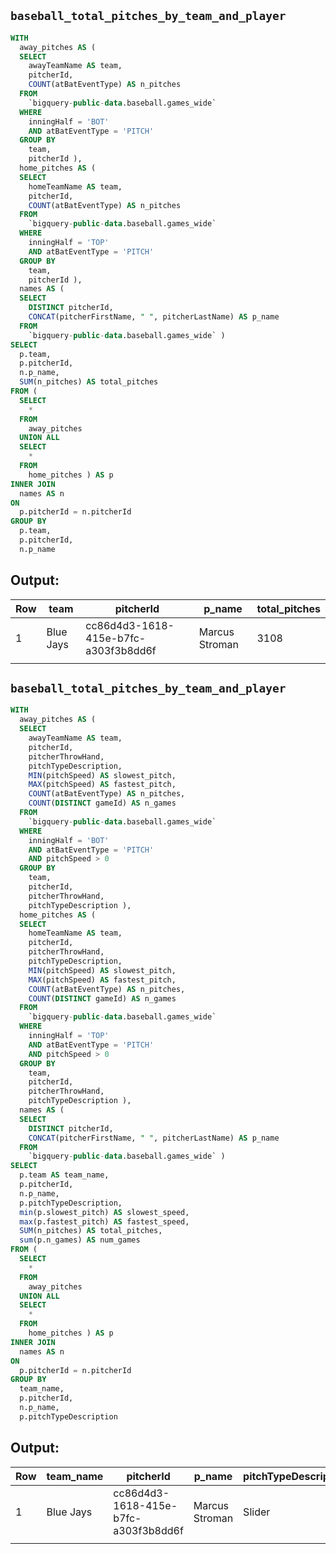 `baseball_total_pitches_by_team_and_player`
---
```sql
WITH
  away_pitches AS (
  SELECT
    awayTeamName AS team,
    pitcherId,
    COUNT(atBatEventType) AS n_pitches
  FROM
    `bigquery-public-data.baseball.games_wide`
  WHERE
    inningHalf = 'BOT'
    AND atBatEventType = 'PITCH'
  GROUP BY
    team,
    pitcherId ),
  home_pitches AS (
  SELECT
    homeTeamName AS team,
    pitcherId,
    COUNT(atBatEventType) AS n_pitches
  FROM
    `bigquery-public-data.baseball.games_wide`
  WHERE
    inningHalf = 'TOP'
    AND atBatEventType = 'PITCH'
  GROUP BY
    team,
    pitcherId ),
  names AS (
  SELECT
    DISTINCT pitcherId,
    CONCAT(pitcherFirstName, " ", pitcherLastName) AS p_name
  FROM
    `bigquery-public-data.baseball.games_wide` )
SELECT
  p.team,
  p.pitcherId,
  n.p_name,
  SUM(n_pitches) AS total_pitches
FROM (
  SELECT
    *
  FROM
    away_pitches
  UNION ALL
  SELECT
    *
  FROM
    home_pitches ) AS p
INNER JOIN
  names AS n
ON
  p.pitcherId = n.pitcherId
GROUP BY
  p.team,
  p.pitcherId,
  n.p_name
  ```
## Output:
| Row |  team     |  pitcherId                           |  p_name        |  total_pitches |
|-----|-----------|--------------------------------------|----------------|----------------|
|   1 | Blue Jays | cc86d4d3-1618-415e-b7fc-a303f3b8dd6f | Marcus Stroman |           3108 |
|     |           |                                      |                |                |

`baseball_total_pitches_by_team_and_player`
---
```sql
WITH
  away_pitches AS (
  SELECT
    awayTeamName AS team,
    pitcherId,
    pitcherThrowHand,
    pitchTypeDescription,
    MIN(pitchSpeed) AS slowest_pitch,
    MAX(pitchSpeed) AS fastest_pitch,
    COUNT(atBatEventType) AS n_pitches,
    COUNT(DISTINCT gameId) AS n_games
  FROM
    `bigquery-public-data.baseball.games_wide`
  WHERE
    inningHalf = 'BOT'
    AND atBatEventType = 'PITCH'
    AND pitchSpeed > 0
  GROUP BY
    team,
    pitcherId,
    pitcherThrowHand,
    pitchTypeDescription ),
  home_pitches AS (
  SELECT
    homeTeamName AS team,
    pitcherId,
    pitcherThrowHand,
    pitchTypeDescription,
    MIN(pitchSpeed) AS slowest_pitch,
    MAX(pitchSpeed) AS fastest_pitch,
    COUNT(atBatEventType) AS n_pitches,
    COUNT(DISTINCT gameId) AS n_games
  FROM
    `bigquery-public-data.baseball.games_wide`
  WHERE
    inningHalf = 'TOP'
    AND atBatEventType = 'PITCH'
    AND pitchSpeed > 0
  GROUP BY
    team,
    pitcherId,
    pitcherThrowHand,
    pitchTypeDescription ),
  names AS (
  SELECT
    DISTINCT pitcherId,
    CONCAT(pitcherFirstName, " ", pitcherLastName) AS p_name
  FROM
    `bigquery-public-data.baseball.games_wide` )
SELECT
  p.team AS team_name,
  p.pitcherId,
  n.p_name,
  p.pitchTypeDescription,
  min(p.slowest_pitch) AS slowest_speed,
  max(p.fastest_pitch) AS fastest_speed,
  SUM(n_pitches) AS total_pitches,
  sum(p.n_games) AS num_games
FROM (
  SELECT
    *
  FROM
    away_pitches
  UNION ALL
  SELECT
    *
  FROM
    home_pitches ) AS p
INNER JOIN
  names AS n
ON
  p.pitcherId = n.pitcherId
GROUP BY
  team_name,
  p.pitcherId,
  n.p_name,
  p.pitchTypeDescription
```
## Output:
| Row |  team_name |  pitcherId                           |  p_name        |  pitchTypeDescription |  slowest_speed |  fastest_speed |  total_pitches |  num_games |
|-----|------------|--------------------------------------|----------------|-----------------------|----------------|----------------|----------------|------------|
|   1 | Blue Jays  | cc86d4d3-1618-415e-b7fc-a303f3b8dd6f | Marcus Stroman | Slider                |             80 |             89 |            339 |         32 |
|     |            |                                      |                |                       |                |                |                |            |
